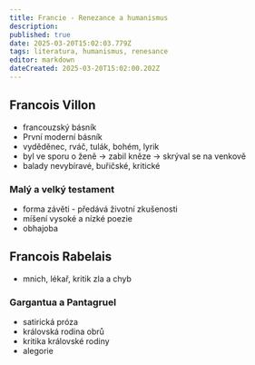 ```yaml
---
title: Francie - Renezance a humanismus
description: 
published: true
date: 2025-03-20T15:02:03.779Z
tags: literatura, humanismus, renesance
editor: markdown
dateCreated: 2025-03-20T15:02:00.202Z
---
```


## Francois Villon
- francouzský básník
- První moderní básník
- vyděděnec, rváč, tulák, bohém, lyrik
- byl ve sporu o ženě -> zabil kněze -> skrýval se na venkově
- balady nevybíravé, buřičské, kritické

### Malý a velký testament
- forma závěti - předává životní zkušenosti
- míšení vysoké a nízké poezie
- obhajoba

## Francois Rabelais
- mnich, lékař, kritik zla a chyb

### Gargantua a Pantagruel
- satirická próza
- královská rodina obrů
- kritika královské rodiny
- alegorie